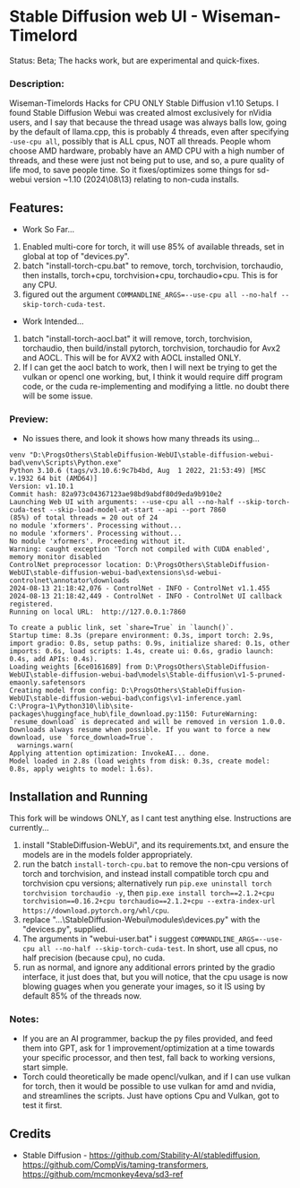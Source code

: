 # Stable Diffusion web UI - Wiseman-Timelord
Status: Beta; The hacks work, but are experimental and quick-fixes.

### Description:
Wiseman-Timelords Hacks for CPU ONLY Stable Diffusion v1.10 Setups. I found Stable Diffusion Webui was created almost exclusively for nVidia users, and I say that because the thread usage was always balls low, going by the default of llama.cpp, this is probably 4 threads, even after specifying `-use-cpu all`, possibly that is ALL cpus, NOT all threads. People whom choose AMD hardware, probably have an AMD CPU with a high number of threads, and these were just not being put to use, and so, a pure quality of life mod, to save people time. So it fixes/optimizes some things for sd-webui version ~1.10 (2024\08\13) relating to non-cuda installs.

## Features:
- Work So Far...
1. Enabled multi-core for torch, it will use 85% of available threads, set in global at top of "devices.py".
2. batch "install-torch-cpu.bat" to remove, torch, torchvision, torchaudio, then installs, torch+cpu, torchvision+cpu, torchaudio+cpu. This is for any CPU.
3. figured out the argument `COMMANDLINE_ARGS=--use-cpu all --no-half --skip-torch-cuda-test`.
- Work Intended...
1. batch "install-torch-aocl.bat" it will remove, torch, torchvision, torchaudio, then build/install pytorch, torchvision, torchaudio for Avx2 and AOCL. This will be for AVX2 with AOCL installed ONLY.
2. If I can get the aocl batch to work, then I will next be trying to get the vulkan or opencl one working, but, I think it would require diff program code, or the cuda re-implementing and modifying a little. no doubt there will be some issue.

### Preview:
- No issues there, and look it shows how many threads its using...
```
venv "D:\ProgsOthers\StableDiffusion-WebUI\stable-diffusion-webui-bad\venv\Scripts\Python.exe"
Python 3.10.6 (tags/v3.10.6:9c7b4bd, Aug  1 2022, 21:53:49) [MSC v.1932 64 bit (AMD64)]
Version: v1.10.1
Commit hash: 82a973c04367123ae98bd9abdf80d9eda9b910e2
Launching Web UI with arguments: --use-cpu all --no-half --skip-torch-cuda-test --skip-load-model-at-start --api --port 7860
(85%) of total threads = 20 out of 24
no module 'xformers'. Processing without...
no module 'xformers'. Processing without...
No module 'xformers'. Proceeding without it.
Warning: caught exception 'Torch not compiled with CUDA enabled', memory monitor disabled
ControlNet preprocessor location: D:\ProgsOthers\StableDiffusion-WebUI\stable-diffusion-webui-bad\extensions\sd-webui-controlnet\annotator\downloads
2024-08-13 21:18:42,076 - ControlNet - INFO - ControlNet v1.1.455
2024-08-13 21:18:42,449 - ControlNet - INFO - ControlNet UI callback registered.
Running on local URL:  http://127.0.0.1:7860

To create a public link, set `share=True` in `launch()`.
Startup time: 8.3s (prepare environment: 0.3s, import torch: 2.9s, import gradio: 0.8s, setup paths: 0.9s, initialize shared: 0.1s, other imports: 0.6s, load scripts: 1.4s, create ui: 0.6s, gradio launch: 0.4s, add APIs: 0.4s).
Loading weights [6ce0161689] from D:\ProgsOthers\StableDiffusion-WebUI\stable-diffusion-webui-bad\models\Stable-diffusion\v1-5-pruned-emaonly.safetensors
Creating model from config: D:\ProgsOthers\StableDiffusion-WebUI\stable-diffusion-webui-bad\configs\v1-inference.yaml
C:\Progra~1\Python310\lib\site-packages\huggingface_hub\file_download.py:1150: FutureWarning: `resume_download` is deprecated and will be removed in version 1.0.0. Downloads always resume when possible. If you want to force a new download, use `force_download=True`.
  warnings.warn(
Applying attention optimization: InvokeAI... done.
Model loaded in 2.8s (load weights from disk: 0.3s, create model: 0.8s, apply weights to model: 1.6s).
```

## Installation and Running
This fork will be windows ONLY, as I cant test anything else. Instructions are currently...
1. install "StableDiffusion-WebUi", and its requirements.txt, and ensure the models are in the models folder appropriately.
2. run the batch `install-torch-cpu.bat` to remove the non-cpu versions of torch and torchvision, and instead install compatible torch cpu and torchvision cpu versions; alternatively run `pip.exe uninstall torch torchvision torchaudio -y`, then `pip.exe install torch==2.1.2+cpu torchvision==0.16.2+cpu torchaudio==2.1.2+cpu --extra-index-url https://download.pytorch.org/whl/cpu`. 
3. replace "...\StableDiffusion-Webui\modules\devices.py" with the "devices.py", supplied.
4. The arguments in "webui-user.bat" i suggest `COMMANDLINE_ARGS=--use-cpu all --no-half --skip-torch-cuda-test`. In short, use all cpus, no half precision (because cpu), no cuda.
5. run as normal, and ignore any additional errors printed by the gradio interface, it just does that, but you will notice, that the cpu usage is now blowing guages when you generate your images, so it IS using by default 85% of the threads now.

### Notes:
- If you are an AI programmer, backup the py files provided, and feed them into GPT, ask for 1 improvement/optimization at a time towards your specific processor, and then test, fall back to working versions, start simple.
- Torch could theoretically be made opencl/vulkan, and if I can use vulkan for torch, then it would be possible to use vulkan for amd and nvidia, and streamlines the scripts. Just have options Cpu and Vulkan, got to test it first.

## Credits
- Stable Diffusion - https://github.com/Stability-AI/stablediffusion, https://github.com/CompVis/taming-transformers, https://github.com/mcmonkey4eva/sd3-ref
